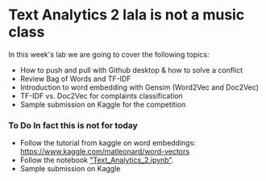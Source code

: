 # Text Analytics 2 lala is not a music class

In this week's lab we are going to cover the following topics:
- How to push and pull with Github desktop & how to solve a conflict 
- Review Bag of Words and TF-IDF
- Introduction to word embedding with Gensim (Word2Vec and Doc2Vec)
- TF-IDF vs. Doc2Vec for complaints classification
- Sample submission on Kaggle for the competition 


### To Do In fact this is not for today 
- Follow the tutorial from kaggle on word embeddings: https://www.kaggle.com/matleonard/word-vectors
- Follow the notebook ["Text_Analytics_2.ipynb"](Text_Analytics_2.ipynb).
- Sample submission on Kaggle 

